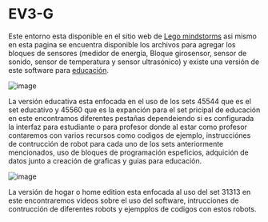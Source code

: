 # EV3-G

Este entorno esta disponible en el sitio web de [Lego mindstorms](https://www.lego.com/es-es/themes/mindstorms/downloads) asi mismo en esta pagina se encuentra disponible los archivos para agregar los bloques de sensores (medidor de energía, Bloque girosensor, sensor de sonido, sensor de temperatura y sensor ultrasónico) y existe una versión de este software para [educación](https://education.lego.com/es-es/downloads/retiredproducts/mindstorms-ev3-lab/software/).

![image](https://github.com/JSDaleman/Lego-ev3-formas-de-programar/assets/70998067/0a789cd7-049e-4173-86b2-13f57d3403c8)


La versión educativa esta enfocada en el uso de los sets 45544 que es el set educativo y 45560 que es la expanción para el set pricipal de educación en este encontramos diferentes pestañas dependeiendo si es configurada la interfaz para estudiante o para profesor donde al estar como profesor contaremos con varios recursos como codigos de ejemplo, instrucciónes de contrucción de robot para cada uno de los sets anteriormente mencionados, uso de bloques de programación espeficios, adquición de datos junto a creación de graficas y  guias para educación.

![image](https://github.com/JSDaleman/Lego-ev3-formas-de-programar/assets/70998067/5c35c0eb-9c0b-4d9b-a569-979c2c819b7e)

La versión de hogar o home edition esta enfocada al uso del set 31313 en este encontraremos videos sobre el uso del software, intrucciones de contrucción de diferentes robots y ejempplos de codigos con estos robots.



